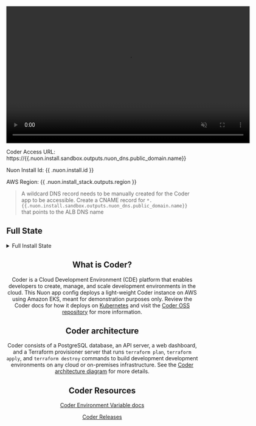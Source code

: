 <center>

  <video autoplay loop muted playsinline width="640" height="360">
    <source src="https://coder.together.agency/videos/logo/sections/0/content/9/value/video.mp4" type="video/mp4">
    Your browser does not support the video tag.
  </video>
</center>


Coder Access URL: https://{{.nuon.install.sandbox.outputs.nuon_dns.public_domain.name}}

Nuon Install Id: {{ .nuon.install.id }}

AWS Region: {{ .nuon.install_stack.outputs.region }}

> A wildcard DNS record needs to be manually created for the Coder app to be accessible. Create a CNAME record for `*.{{.nuon.install.sandbox.outputs.nuon_dns.public_domain.name}}` that points to the ALB DNS name

## Full State

<details>
<summary>Full Install State</summary>
<pre>{{ toPrettyJson .nuon }}</pre>
</details>

<center>

## What is Coder?
Coder is a Cloud Development Environment (CDE) platform that enables developers to create, manage, and scale development environments in the cloud. This Nuon app config deploys a light-weight Coder instance on AWS using Amazon EKS, meant for demonstration purposes only. Review the Coder docs for how it deploys on [Kubernetes](https://coder.com/docs/install/kubernetes) and visit the [Coder OSS repository](https://github.com/coder/coder) for more information.

## Coder architecture
Coder consists of a PostgreSQL database, an API server, a web dashboard, and a Terraform provisioner server that runs `terraform plan`, `terraform apply`, and `terraform destroy` commands to build development development environments on any cloud or on-premises infrastructure.  See the [Coder architecture diagram](https://coder.com/docs/admin/infrastructure/architecture) for more details.

## Coder Resources

[Coder Environment Variable docs](https://coder.com/docs/reference/cli/server)

[Coder Releases](https://github.com/coder/coder/releases/)
</center>
